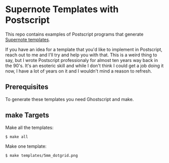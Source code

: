 # Supernote Templates with Postscript

This repo contains examples of Postscript programs that generate [Supernote templates](https://supernote-templates.mostlyuseful.tech).

If you have an idea for a template that you'd like to implement in Postscript, reach out to me and I'll try and help you with that.  This is a weird thing to say, but I wrote Postscript professionaly for almost ten years way back in the 90's.  It's an esoteric skill and while I don't think I could get a job doing it now, I have a lot of years on it and I wouldn't mind a reason to refresh.

## Prerequisites

To generate these templates you need Ghostscript and make.

## make Targets

Make all the templates:

`$ make all`

Make one template:

`$ make templates/5mm_dotgrid.png`
